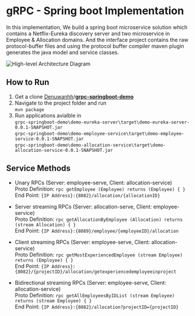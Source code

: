 # gRPC - Spring boot Implementation

In this implementation, We build a spring boot microservice solution which contains a Netflix-Eureka discovery server and two microservice in Employee & Allocation domains. And the interface project contains the raw protocol-buffer files and using the protocol buffer compiler maven plugin generates the java model and service classes.

![High-level Architecture Diagram](https://miro.medium.com/max/1250/1*u5TYUXnCdoQj7td5ohci4A.jpeg)

## How to Run
1. Get a clone  [Denuwanhh](https://github.com/Denuwanhh)/**[grpc-springboot-demo](https://github.com/Denuwanhh/grpc-springboot-demo)**
2. Navigate to the project folder and run<br/> 
`mvn package`
3. Run applications avialble in 
<br/>`grpc-springboot-demo\demo-eureka-server\target\demo-eureka-server-0.0.1-SNAPSHOT.jar`<br/>
`grpc-springboot-demo\demo-employee-service\target\demo-employee-service-0.0.1-SNAPSHOT.jar`<br/>
`grpc-springboot-demo\demo-allocation-service\target\demo-allocation-service-0.0.1-SNAPSHOT.jar`

## Service Methods

 - Unary RPCs (Server: employee-serve, Client: allocation-service) <br/>
 Proto Definition:  `rpc getEmployee (Employee) returns (Employee) {
    }`<br/>
     End Point: `{IP Address}:{8082}/allocation/{allocationID}`
    
 - Server streaming RPCs (Server: allocation-serve, Client: employee-service)<br/>
  Proto Definition: `rpc getAllocationByEmployee (Allocation) returns (stream Allocation) {
    }`<br/>
    End Point: `{IP Address}:{8089}/employee/{employeeID}/allocation`
    
 - Client streaming RPCs (Server: employee-serve, Client: allocation-service)<br/>
 Proto Definition: `rpc getMostExperiencedEmployee (stream Employee) returns (Employee) {
    }`<br/>
    End Point: `{IP Address}:{8082}/{projectID}/allocation/getexperiencedemployeeinproject`
    
 - Bidirectional streaming RPCs (Server: employee-serve, Client: allocation-service)<br/>
 Proto Definition: `rpc getAllEmployeesByIDList (stream Employee) returns (stream Employee) {
    }`<br/>
    End Point: `{IP Address}:{8082}/allocation?projectID={projectID}`

  
  
    
